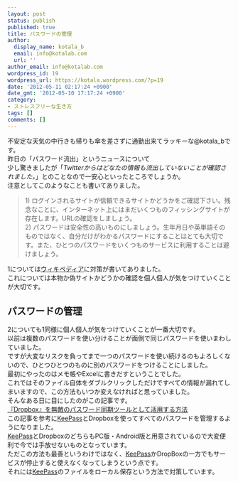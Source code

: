 ```yaml
---
layout: post
status: publish
published: true
title: パスワードの管理
author:
  display_name: kotala_b
  email: info@kotalab.com
  url: ''
author_email: info@kotalab.com
wordpress_id: 19
wordpress_url: https://kotala.wordpress.com/?p=19
date: '2012-05-11 02:17:24 +0900'
date_gmt: '2012-05-10 17:17:24 +0900'
category:
- ストレスフリーな生き方
tags: []
comments: []
---
```

<p>不安定な天気の中行きも帰りも傘を差さずに通勤出来てラッキーな@kotala_bです。<br />
昨日の「パスワード流出」というニュースについて<br />
少し驚きましたが「<em>Twitterからはどなたの情報も流出していないことが確認されました。</em>」とのことなので一安心といったところでしょうか。<br />
注意としてこのようなことも書いてありました。</p>
<blockquote><p>
1) ログインされるサイトが信頼できるサイトかどうかをご確認下さい。残念なことに、インターネット上にはまだいくつものフィッシングサイトが存在します。URLの確認をしましょう。<br />
2) パスワードは安全性の高いものにしましょう。生年月日や英単語そのものではなく、自分だけがわかるパスワードにすることはとても大切です。また、ひとつのパスワードをいくつものサービスに利用することは避けましょう。</blockquote>
<!--more-->
<p>1については<a title="ウィキペディア" href="https://ja.wikipedia.org/wiki/%E3%83%95%E3%82%A3%E3%83%83%E3%82%B7%E3%83%B3%E3%82%B0_(%E8%A9%90%E6%AC%BA)#.E4.BA.88.E9.98.B2.E7.AD.96" target="_blank">ウィキペディア</a>に対策が書いてありました。<br />
これについては本物か偽サイトかどうかの確認を個人個人が気をつけていくことが大切です。</p>
<h2>パスワードの管理</h2>
<p>2についても1同様に個人個人が気をつけていくことが一番大切です。<br />
以前は複数のパスワードを使い分けることが面倒で同じパスワードを使いまわしていました。<br />
ですが大変なリスクを負ってまで一つのパスワードを使い続けるのもよろしくないので、ひとつひとつのものに別のパスワードをつけることにしました。<br />
最初にやったのはメモ帳やExcelに書きだすということでした。<br />
これではそのファイル自体をダブルクリックしただけですべての情報が漏れてしまいますので、この方法もいつか変えなければと思っていました。<br />
そんなある日に目にしたのがこの記事です。<br />
<a title="『Dropbox』を無敵のパスワード同期ツールとして活用する方法" href="https://www.lifehacker.jp/2008/10/dropbox.html" target="_blank">『Dropbox』を無敵のパスワード同期ツールとして活用する方法</a><br />
この記事を参考に<a title="KeePass" href="https://keepass.info/" target="_blank">KeePass</a>とDropboxを使ってすべてのパスワードを管理するようになりました。<br />
<a title="KeePass" href="https://keepass.info/" target="_blank">KeePass</a>とDropboxのどちらもPC版・Android版と用意されているので大変便利で今では手放せないものとなっています。<br />
ただこの方法も最善というわけではなく、<a title="KeePass" href="https://keepass.info/" target="_blank">KeePass</a>かDropBoxの一方でもサービスが停止すると使えなくなってしまうという点です。<br />
それには<a title="KeePass" href="https://keepass.info/" target="_blank">KeePass</a>のファイルをローカル保存という方法で対策しています。</p>
